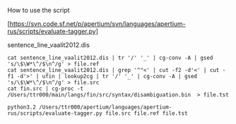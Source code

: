 How to use the script

[https://svn.code.sf.net/p/apertium/svn/languages/apertium-rus/scripts/evaluate-tagger.py]

sentence_line_vaalit2012.dis

```
cat sentence_line_vaalit2012.dis | tr '/' '_' | cg-conv -A | gsed 's/\$\W*\^/$\n^/g' > file.ref
cat sentence_line_vaalit2012.dis | grep '^"<' | cut -f2 -d'<' | cut -f1 -d'>' | ufin | lookup2cg | tr '/' '_' | cg-conv -A | gsed 's/\$\W*\^/$\n^/g' > file.src
cat fin.src | cg-proc -t /Users/ttr000/main/langs/fin/src/syntax/disambiguation.bin  > file.tst

python3.2 /Users/ttr000/apertium/languages/apertium-rus/scripts/evaluate-tagger.py file.src file.ref file.tst
```
